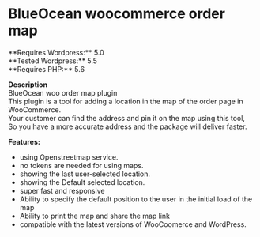 <h1>BlueOcean woocommerce order map</h1>
**Requires Wordpress:** 5.0 <br>
**Tested Wordpress:** 5.5 <br>
**Requires PHP:** 5.6 <br>

**Description** <br>
BlueOcean woo order map plugin <br>
This plugin is a tool for adding a location in the map of the order page in WooCommerce. <br>
Your customer can find the address and pin it on the map using this tool, <br>
So you have a more accurate address and the package will deliver faster.  <br>

**Features:**
- using Openstreetmap service.
- no tokens are needed for using maps.
- showing the last user-selected location.
- showing the Default selected location.
- super fast and responsive
- Ability to specify the default position to the user in the initial load of the map
- Ability to print the map and share the map link
- compatible with the latest versions of WooCoomerce and WordPress.
